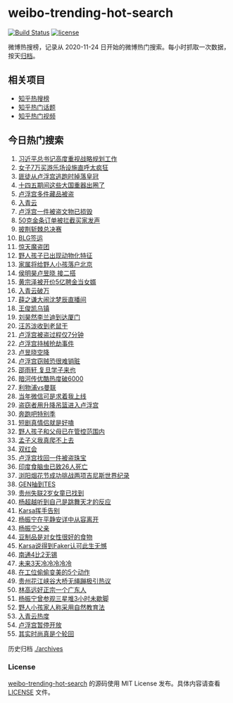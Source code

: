# weibo-trending-hot-search

[![Build Status](https://github.com/justjavac/weibo-trending-hot-search/workflows/ci/badge.svg?branch=master)](https://github.com/justjavac/weibo-trending-hot-search/actions)
[![license](https://img.shields.io/github/license/justjavac/weibo-trending-hot-search)](https://github.com/justjavac/weibo-trending-hot-search/blob/master/LICENSE)

微博热搜榜，记录从 2020-11-24 日开始的微博热门搜索。每小时抓取一次数据，按天[归档](./archives)。

## 相关项目

- [知乎热搜榜](https://github.com/justjavac/zhihu-trending-top-search)
- [知乎热门话题](https://github.com/justjavac/zhihu-trending-hot-questions)
- [知乎热门视频](https://github.com/justjavac/zhihu-trending-hot-video)

## 今日热门搜索

<!-- BEGIN -->
<!-- 最后更新时间 Mon Oct 20 2025 01:14:51 GMT+0800 (China Standard Time) -->

1. [习近平总书记高度重视战略规划工作](https://s.weibo.com//weibo?q=%23%E4%B9%A0%E8%BF%91%E5%B9%B3%E6%80%BB%E4%B9%A6%E8%AE%B0%E9%AB%98%E5%BA%A6%E9%87%8D%E8%A7%86%E6%88%98%E7%95%A5%E8%A7%84%E5%88%92%E5%B7%A5%E4%BD%9C%23&Refer=new_time)
1. [女子7万买游乐场设施直呼太疯狂](https://s.weibo.com//weibo?q=%23%E5%A5%B3%E5%AD%907%E4%B8%87%E4%B9%B0%E6%B8%B8%E4%B9%90%E5%9C%BA%E8%AE%BE%E6%96%BD%E7%9B%B4%E5%91%BC%E5%A4%AA%E7%96%AF%E7%8B%82%23&t=31&band_rank=2&Refer=top)
1. [匪徒从卢浮宫逃跑时掉落皇冠](https://s.weibo.com//weibo?q=%23%E5%8C%AA%E5%BE%92%E4%BB%8E%E5%8D%A2%E6%B5%AE%E5%AE%AB%E9%80%83%E8%B7%91%E6%97%B6%E6%8E%89%E8%90%BD%E7%9A%87%E5%86%A0%23&t=31&band_rank=1&Refer=top)
1. [十四五期间这些大国重器出圈了](https://s.weibo.com//weibo?q=%23%E5%8D%81%E5%9B%9B%E4%BA%94%E6%9C%9F%E9%97%B4%E8%BF%99%E4%BA%9B%E5%A4%A7%E5%9B%BD%E9%87%8D%E5%99%A8%E5%87%BA%E5%9C%88%E4%BA%86%23&t=31&band_rank=3&Refer=top)
1. [卢浮宫多件藏品被盗](https://s.weibo.com//weibo?q=%23%E5%8D%A2%E6%B5%AE%E5%AE%AB%E5%A4%9A%E4%BB%B6%E8%97%8F%E5%93%81%E8%A2%AB%E7%9B%97%23&t=31&band_rank=20&Refer=top)
1. [入青云](https://s.weibo.com//weibo?q=%E5%85%A5%E9%9D%92%E4%BA%91&t=31&band_rank=4&Refer=top)
1. [卢浮宫一件被盗文物已损毁](https://s.weibo.com//weibo?q=%23%E5%8D%A2%E6%B5%AE%E5%AE%AB%E4%B8%80%E4%BB%B6%E8%A2%AB%E7%9B%97%E6%96%87%E7%89%A9%E5%B7%B2%E6%8D%9F%E6%AF%81%23&t=31&band_rank=6&Refer=top)
1. [50克金条订单被拦截买家发声](https://s.weibo.com//weibo?q=%2350%E5%85%8B%E9%87%91%E6%9D%A1%E8%AE%A2%E5%8D%95%E8%A2%AB%E6%8B%A6%E6%88%AA%E4%B9%B0%E5%AE%B6%E5%8F%91%E5%A3%B0%23&t=31&band_rank=42&Refer=top)
1. [披荆斩棘总决赛](https://s.weibo.com//weibo?q=%E6%8A%AB%E8%8D%86%E6%96%A9%E6%A3%98%E6%80%BB%E5%86%B3%E8%B5%9B&t=31&band_rank=8&Refer=top)
1. [BLG签运](https://s.weibo.com//weibo?q=BLG%E7%AD%BE%E8%BF%90&t=31&band_rank=5&Refer=top)
1. [惊天魔盗团](https://s.weibo.com//weibo?q=%E6%83%8A%E5%A4%A9%E9%AD%94%E7%9B%97%E5%9B%A2&t=31&band_rank=33&Refer=top)
1. [野人孩子已出现动物化特征](https://s.weibo.com//weibo?q=%23%E9%87%8E%E4%BA%BA%E5%AD%A9%E5%AD%90%E5%B7%B2%E5%87%BA%E7%8E%B0%E5%8A%A8%E7%89%A9%E5%8C%96%E7%89%B9%E5%BE%81%23&t=31&band_rank=11&Refer=top)
1. [家属将给野人小孩落户北京](https://s.weibo.com//weibo?q=%23%E5%AE%B6%E5%B1%9E%E5%B0%86%E7%BB%99%E9%87%8E%E4%BA%BA%E5%B0%8F%E5%AD%A9%E8%90%BD%E6%88%B7%E5%8C%97%E4%BA%AC%23&t=31&band_rank=12&Refer=top)
1. [侯明昊卢昱晓 接二搭](https://s.weibo.com//weibo?q=%E4%BE%AF%E6%98%8E%E6%98%8A%E5%8D%A2%E6%98%B1%E6%99%93%20%E6%8E%A5%E4%BA%8C%E6%90%AD&t=31&band_rank=14&Refer=top)
1. [黄宗泽被开价5亿聘金当女婿](https://s.weibo.com//weibo?q=%23%E9%BB%84%E5%AE%97%E6%B3%BD%E8%A2%AB%E5%BC%80%E4%BB%B75%E4%BA%BF%E8%81%98%E9%87%91%E5%BD%93%E5%A5%B3%E5%A9%BF%23&t=31&band_rank=17&Refer=top)
1. [入青云破万](https://s.weibo.com//weibo?q=%E5%85%A5%E9%9D%92%E4%BA%91%E7%A0%B4%E4%B8%87&t=31&band_rank=16&Refer=top)
1. [薛之谦大闹沈梦辰直播间](https://s.weibo.com//weibo?q=%E8%96%9B%E4%B9%8B%E8%B0%A6%E5%A4%A7%E9%97%B9%E6%B2%88%E6%A2%A6%E8%BE%B0%E7%9B%B4%E6%92%AD%E9%97%B4&t=31&band_rank=18&Refer=top)
1. [王俊凯乌镇](https://s.weibo.com//weibo?q=%E7%8E%8B%E4%BF%8A%E5%87%AF%E4%B9%8C%E9%95%87&t=31&band_rank=22&Refer=top)
1. [刘昊然李兰迪到达厦门](https://s.weibo.com//weibo?q=%23%E5%88%98%E6%98%8A%E7%84%B6%E6%9D%8E%E5%85%B0%E8%BF%AA%E5%88%B0%E8%BE%BE%E5%8E%A6%E9%97%A8%23&t=31&band_rank=23&Refer=top)
1. [汪苏泷收到老鼠干](https://s.weibo.com//weibo?q=%E6%B1%AA%E8%8B%8F%E6%B3%B7%E6%94%B6%E5%88%B0%E8%80%81%E9%BC%A0%E5%B9%B2&t=31&band_rank=21&Refer=top)
1. [卢浮宫被盗过程仅7分钟](https://s.weibo.com//weibo?q=%23%E5%8D%A2%E6%B5%AE%E5%AE%AB%E8%A2%AB%E7%9B%97%E8%BF%87%E7%A8%8B%E4%BB%857%E5%88%86%E9%92%9F%23&t=31&band_rank=7&Refer=top)
1. [卢浮宫持械抢劫事件](https://s.weibo.com//weibo?q=%23%E5%8D%A2%E6%B5%AE%E5%AE%AB%E6%8C%81%E6%A2%B0%E6%8A%A2%E5%8A%AB%E4%BA%8B%E4%BB%B6%23&t=31&band_rank=27&Refer=top)
1. [卢昱晓空降](https://s.weibo.com//weibo?q=%E5%8D%A2%E6%98%B1%E6%99%93%E7%A9%BA%E9%99%8D&t=31&band_rank=19&Refer=top)
1. [卢浮宫窃贼恐很难销赃](https://s.weibo.com//weibo?q=%23%E5%8D%A2%E6%B5%AE%E5%AE%AB%E7%AA%83%E8%B4%BC%E6%81%90%E5%BE%88%E9%9A%BE%E9%94%80%E8%B5%83%23&t=31&band_rank=24&Refer=top)
1. [邵雨轩 复旦学子来也](https://s.weibo.com//weibo?q=%E9%82%B5%E9%9B%A8%E8%BD%A9%20%E5%A4%8D%E6%97%A6%E5%AD%A6%E5%AD%90%E6%9D%A5%E4%B9%9F&t=31&band_rank=35&Refer=top)
1. [暗河传优酷热度破6000](https://s.weibo.com//weibo?q=%23%E6%9A%97%E6%B2%B3%E4%BC%A0%E4%BC%98%E9%85%B7%E7%83%AD%E5%BA%A6%E7%A0%B46000%23&t=31&band_rank=9&Refer=top)
1. [利物浦vs曼联](https://s.weibo.com//weibo?q=%23%E5%88%A9%E7%89%A9%E6%B5%A6vs%E6%9B%BC%E8%81%94%23&t=31&band_rank=48&Refer=top)
1. [当年微信可是求着我上线](https://s.weibo.com//weibo?q=%E5%BD%93%E5%B9%B4%E5%BE%AE%E4%BF%A1%E5%8F%AF%E6%98%AF%E6%B1%82%E7%9D%80%E6%88%91%E4%B8%8A%E7%BA%BF&t=31&band_rank=32&Refer=top)
1. [盗窃者用升降吊篮进入卢浮宫](https://s.weibo.com//weibo?q=%23%E7%9B%97%E7%AA%83%E8%80%85%E7%94%A8%E5%8D%87%E9%99%8D%E5%90%8A%E7%AF%AE%E8%BF%9B%E5%85%A5%E5%8D%A2%E6%B5%AE%E5%AE%AB%23&t=31&band_rank=36&Refer=top)
1. [奔跑吧特别季](https://s.weibo.com//weibo?q=%23%E5%A5%94%E8%B7%91%E5%90%A7%E7%89%B9%E5%88%AB%E5%AD%A3%23&t=31&band_rank=28&Refer=top)
1. [短剧真情侣就是好嗑](https://s.weibo.com//weibo?q=%E7%9F%AD%E5%89%A7%E7%9C%9F%E6%83%85%E4%BE%A3%E5%B0%B1%E6%98%AF%E5%A5%BD%E5%97%91&t=31&band_rank=30&Refer=top)
1. [野人孩子和父母已在管控范围内](https://s.weibo.com//weibo?q=%23%E9%87%8E%E4%BA%BA%E5%AD%A9%E5%AD%90%E5%92%8C%E7%88%B6%E6%AF%8D%E5%B7%B2%E5%9C%A8%E7%AE%A1%E6%8E%A7%E8%8C%83%E5%9B%B4%E5%86%85%23&t=31&band_rank=31&Refer=top)
1. [孟子义我真爬不上去](https://s.weibo.com//weibo?q=%23%E5%AD%9F%E5%AD%90%E4%B9%89%E6%88%91%E7%9C%9F%E7%88%AC%E4%B8%8D%E4%B8%8A%E5%8E%BB%23&t=31&band_rank=25&Refer=top)
1. [双红会](https://s.weibo.com//weibo?q=%E5%8F%8C%E7%BA%A2%E4%BC%9A&t=31&band_rank=47&Refer=top)
1. [卢浮宫找回一件被盗珠宝](https://s.weibo.com//weibo?q=%23%E5%8D%A2%E6%B5%AE%E5%AE%AB%E6%89%BE%E5%9B%9E%E4%B8%80%E4%BB%B6%E8%A2%AB%E7%9B%97%E7%8F%A0%E5%AE%9D%23&t=31&band_rank=15&Refer=top)
1. [印度食脑虫已致26人死亡](https://s.weibo.com//weibo?q=%23%E5%8D%B0%E5%BA%A6%E9%A3%9F%E8%84%91%E8%99%AB%E5%B7%B2%E8%87%B426%E4%BA%BA%E6%AD%BB%E4%BA%A1%23&t=31&band_rank=39&Refer=top)
1. [浏阳烟花节成功挑战两项吉尼斯世界纪录](https://s.weibo.com//weibo?q=%23%E6%B5%8F%E9%98%B3%E7%83%9F%E8%8A%B1%E8%8A%82%E6%88%90%E5%8A%9F%E6%8C%91%E6%88%98%E4%B8%A4%E9%A1%B9%E5%90%89%E5%B0%BC%E6%96%AF%E4%B8%96%E7%95%8C%E7%BA%AA%E5%BD%95%23&t=31&band_rank=26&Refer=top)
1. [GEN抽到TES](https://s.weibo.com//weibo?q=%23GEN%E6%8A%BD%E5%88%B0TES%23&t=31&band_rank=45&Refer=top)
1. [贵州失联2岁女童已找到](https://s.weibo.com//weibo?q=%23%E8%B4%B5%E5%B7%9E%E5%A4%B1%E8%81%942%E5%B2%81%E5%A5%B3%E7%AB%A5%E5%B7%B2%E6%89%BE%E5%88%B0%23&t=31&band_rank=10&Refer=top)
1. [杨超越听到自己是跳舞天才的反应](https://s.weibo.com//weibo?q=%E6%9D%A8%E8%B6%85%E8%B6%8A%E5%90%AC%E5%88%B0%E8%87%AA%E5%B7%B1%E6%98%AF%E8%B7%B3%E8%88%9E%E5%A4%A9%E6%89%8D%E7%9A%84%E5%8F%8D%E5%BA%94&t=31&band_rank=39&Refer=top)
1. [Karsa挥手告别](https://s.weibo.com//weibo?q=Karsa%E6%8C%A5%E6%89%8B%E5%91%8A%E5%88%AB&t=31&band_rank=41&Refer=top)
1. [杨振宁在平静安详中从容离开](https://s.weibo.com//weibo?q=%23%E6%9D%A8%E6%8C%AF%E5%AE%81%E5%9C%A8%E5%B9%B3%E9%9D%99%E5%AE%89%E8%AF%A6%E4%B8%AD%E4%BB%8E%E5%AE%B9%E7%A6%BB%E5%BC%80%23&t=31&band_rank=37&Refer=top)
1. [杨振宁父亲](https://s.weibo.com//weibo?q=%E6%9D%A8%E6%8C%AF%E5%AE%81%E7%88%B6%E4%BA%B2&t=31&band_rank=49&Refer=top)
1. [豆制品是对女性很好的食物](https://s.weibo.com//weibo?q=%23%E8%B1%86%E5%88%B6%E5%93%81%E6%98%AF%E5%AF%B9%E5%A5%B3%E6%80%A7%E5%BE%88%E5%A5%BD%E7%9A%84%E9%A3%9F%E7%89%A9%23&t=31&band_rank=31&Refer=top)
1. [Karsa说得到Faker认可此生无憾](https://s.weibo.com//weibo?q=Karsa%E8%AF%B4%E5%BE%97%E5%88%B0Faker%E8%AE%A4%E5%8F%AF%E6%AD%A4%E7%94%9F%E6%97%A0%E6%86%BE&t=31&band_rank=46&Refer=top)
1. [南通4比2无锡](https://s.weibo.com//weibo?q=%23%E5%8D%97%E9%80%9A4%E6%AF%942%E6%97%A0%E9%94%A1%23&t=31&band_rank=43&Refer=top)
1. [未来3天冷冷冷冷冷](https://s.weibo.com//weibo?q=%23%E6%9C%AA%E6%9D%A53%E5%A4%A9%E5%86%B7%E5%86%B7%E5%86%B7%E5%86%B7%E5%86%B7%23&t=31&band_rank=34&Refer=top)
1. [在工位偷偷变美的5个动作](https://s.weibo.com//weibo?q=%23%E5%9C%A8%E5%B7%A5%E4%BD%8D%E5%81%B7%E5%81%B7%E5%8F%98%E7%BE%8E%E7%9A%845%E4%B8%AA%E5%8A%A8%E4%BD%9C%23&t=31&band_rank=47&Refer=top)
1. [贵州花江峡谷大桥无绳蹦极引热议](https://s.weibo.com//weibo?q=%23%E8%B4%B5%E5%B7%9E%E8%8A%B1%E6%B1%9F%E5%B3%A1%E8%B0%B7%E5%A4%A7%E6%A1%A5%E6%97%A0%E7%BB%B3%E8%B9%A6%E6%9E%81%E5%BC%95%E7%83%AD%E8%AE%AE%23&t=31&band_rank=44&Refer=top)
1. [林高远好正宗一个广东人](https://s.weibo.com//weibo?q=%E6%9E%97%E9%AB%98%E8%BF%9C%E5%A5%BD%E6%AD%A3%E5%AE%97%E4%B8%80%E4%B8%AA%E5%B9%BF%E4%B8%9C%E4%BA%BA&t=31&band_rank=38&Refer=top)
1. [杨振宁曾参观三星堆3小时未歇脚](https://s.weibo.com//weibo?q=%23%E6%9D%A8%E6%8C%AF%E5%AE%81%E6%9B%BE%E5%8F%82%E8%A7%82%E4%B8%89%E6%98%9F%E5%A0%863%E5%B0%8F%E6%97%B6%E6%9C%AA%E6%AD%87%E8%84%9A%23&t=31&band_rank=50&Refer=top)
1. [野人小孩家人称采用自然教育法](https://s.weibo.com//weibo?q=%23%E9%87%8E%E4%BA%BA%E5%B0%8F%E5%AD%A9%E5%AE%B6%E4%BA%BA%E7%A7%B0%E9%87%87%E7%94%A8%E8%87%AA%E7%84%B6%E6%95%99%E8%82%B2%E6%B3%95%23&t=31&band_rank=13&Refer=top)
1. [入青云热度](https://s.weibo.com//weibo?q=%E5%85%A5%E9%9D%92%E4%BA%91%E7%83%AD%E5%BA%A6&t=31&band_rank=29&Refer=top)
1. [卢浮宫暂停开放](https://s.weibo.com//weibo?q=%23%E5%8D%A2%E6%B5%AE%E5%AE%AB%E6%9A%82%E5%81%9C%E5%BC%80%E6%94%BE%23&t=31&band_rank=40&Refer=top)
1. [其实时尚真是个轮回](https://s.weibo.com//weibo?q=%E5%85%B6%E5%AE%9E%E6%97%B6%E5%B0%9A%E7%9C%9F%E6%98%AF%E4%B8%AA%E8%BD%AE%E5%9B%9E&t=31&band_rank=50&Refer=top)

<!-- END -->

历史归档 [./archives](./archives)

### License

[weibo-trending-hot-search](https://github.com/justjavac/weibo-trending-hot-search) 的源码使用 MIT License
发布。具体内容请查看 [LICENSE](./LICENSE) 文件。
